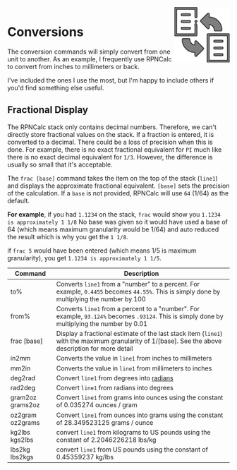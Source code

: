 <img align="right" width="125" src="../Images/Conversion.png">

# Conversions

The conversion commands will simply convert from one unit to another.  As an example, I frequently use RPNCalc to convert from inches to millimeters or back.

I've included the ones I use the most, but I'm happy to include others if you'd find something else useful.

## Fractional Display

The RPNCalc stack only contains decimal numbers.  Therefore, we can't directly store fractional values on the stack.  If a fraction is entered, it is converted to a decimal.  There could be a loss of precision when this is done.  For example, there is no exact fractional equivalent for `PI` much like there is no exact decimal equivalent for `1/3`.  However, the difference is usually so small that it's acceptable.

The `frac [base]` command takes the item on the top of the stack (`line1`) and displays the approximate fractional equivalent.  `[base]` sets the precision of the calculation. If a `base` is not provided, RPNCalc will use `64` (1/64) as the default.  

**For example**, if you had `1.1234` on the stack, `frac` would show you `1.1234 is approximately 1 1/8`  No base was given so it would have used a base of 64 (which means maximum granularity would be 1/64) and auto reduced the result which is why you get the `1 1/8`. 

if `frac 5` would have been entered (which means 1/5 is maximum granularity), you get `1.1234 is approximately 1 1/5`.


|<div style="width:90px">Command</div>|Description|
|-------|-----------|
|to%|Converts `line1` from a "number" to a percent.  For example, `0.4455` becomes `44.55%`. This is simply done by multiplying the number by 100|
|from%|Converts `line1` from a percent to a "number".  For example, `93.124%` becomes `.93124`. This is simply done by multiplying the number by 0.01|
|frac [base]|Display a fractional estimate of the last stack item (`line1`) with the maximum granularity of 1/[base]. See the above description for more detail|
|in2mm|Converts the value in `line1` from inches to millimeters|
|mm2in|Converts the value in `line1` from millimeters to inches|
|deg2rad|Convert `line1` from degrees into [radians](https://en.wikipedia.org/wiki/Radian)|
|rad2deg|Convert `line1` from radians into degrees|
|gram2oz<br>grams2oz|Convert `line1` from grams into ounces using the constant of 0.035274 ounces / gram|
|oz2gram<br>oz2grams|Convert `line1` from ounces into grams using the constant of 28.349523125 grams / ounce|
|kg2lbs<br>kgs2lbs|convert `line1` from kilograms to US pounds using the constant of 2.2046226218 lbs/kg|
|lbs2kg<br>lbs2kgs|convert `line1` from US pounds using the constant of 0.45359237 kg/lbs|
